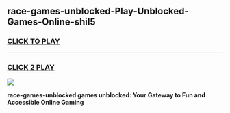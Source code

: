
## race-games-unblocked-Play-Unblocked-Games-Online-shil5
<h3>
<a href="https://premium76.site?title=race-games-unblocked&ref=25A">CLICK TO PLAY</a></h3>
<hr>

<h3>
<a href="https://premium76.site?title=race-games-unblocked&ref=25A">CLICK 2 PLAY</a>
  
</h3>

<a href="https://premium76.site?title=race-games-unblocked&ref=25A"><img src="https://clearcache.store/games.png"></a>


**race-games-unblocked games unblocked: Your Gateway to Fun and Accessible Online Gaming**
